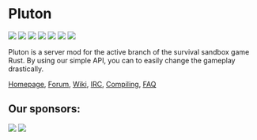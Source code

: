 Pluton
======

<a href='http://jenkins.pluton-team.org/job/Pluton/'>
  <img src='http://jenkins.pluton-team.org/buildStatus/icon?job=Pluton'></a>
<a href='https://github.com/Notulp/Pluton/blob/master/LICENSE'>
  <img src='https://img.shields.io/github/license/notulp/pluton.svg'></a>
<a href='https://github.com/Notulp/Pluton/releases/latest'>
  <img src='https://img.shields.io/github/release/notulp/pluton.svg'></a>
<a href='https://github.com/Notulp/Pluton/network'>
  <img src='https://img.shields.io/github/forks/notulp/pluton.svg'></a>
<a href='https://github.com/Notulp/Pluton/stargazers'>
  <img src='https://img.shields.io/github/stars/notulp/pluton.svg'></a>
<a href='https://github.com/Notulp/Pluton/issues'>
  <img src='https://img.shields.io/github/issues/notulp/pluton.svg'></a>
<a href='https://gitter.im/Notulp/Pluton'>
  <img src='https://badges.gitter.im/Join%20Chat.svg'></a>
  

Pluton is a server mod for the active branch of the survival sandbox game Rust. By using our simple API, you can to easily change the gameplay drastically.

[Homepage](http://pluton-team.org), [Forum](http://forum.pluton-team.org), [Wiki](http://forum.pluton-team.org/wiki/index/), [IRC](http://webchat.freenode.net?channels=%23pluton), [Compiling](http://forum.pluton-team.org/wiki/compiling/), [FAQ](http://forum.pluton-team.org/wiki/faq/)


Our sponsors:
------------

<a href="http://www.streamline-servers.com" alt="Streamline Servers">
  <img src="https://i.imgur.com/ZlZ3vBN.png"></a>
<a href="http://fpsplayers.com" alt="FPS Players">
  <img src="http://i.imgur.com/z7OEC52.png"></a>
